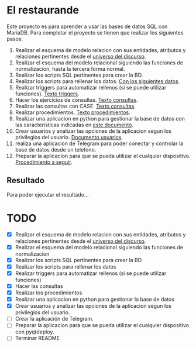 # El restaurande

Este proyecto es para aprender a usar las bases de datos SQL con MariaDB. Para completar el proyecto se tienen que realizar los siguientes pasos:

1. Realizar el esquema de modelo relacion con sus entidades, atributos y relaciones pertinentes desde el [universo del discurso](./universo_del_discurso.md).
2. Realizar el esquema del modelo relacional siguiendo las funciones de normalizacion, hasta la tercera forma normal.
3. Realizar los scripts SQL pertinentes para crear la BD.
4. Realizar los scripts para rellenar los datos. [Con los siguientes datos](./documentos/datos.md).
5. Realizar triggers para automatizar rellenos (si se puede utilizar funciones). [Texto triggers](./documentos/triggers.md).
6. Hacer los ejercicios de consultas. [Texto consultas](./documentos/consultas.md).
7. Realizar las consultas con CASE. [Texto consultas](./documentos/consultas_case.md).
8. Realizar procedimientos. [Texto procedimientos](./documentos/procedimientos.md).
9. Realizar una aplicacion en python para gestionar la base de datos con las caracteristicas indicadas en [este documento](./documentos/interfaz.md).
10. Crear usuarios y analizar las opciones de la aplicacion segun los privilegios del usuario. [Documento usuarios](./documentos/privilegios_usuarios.md).
11. realiza una aplicacion de Telegram para poder conectar y controlar la base de datos desde un telefono.
12. Preparar la aplicacion para que se pueda utilizar el cualquier dispositivo. [Procedimiento a seguir](./documentos/pyqtdeploy.md).

## Resultado

Para poder ejecutar el resultado...

# TODO

* [X] Realizar el esquema de modelo relacion con sus entidades, atributos y relaciones pertinentes desde el [universo del discurso](universo_del_discurso.md).
* [X] Realizar el esquema del modelo relacional siguiendo las funciones de normalizacion
* [X] Realizar los scripts SQL pertinentes para crear la BD
* [X] Realizar los scripts para rellenar los datos
* [X] Realizar triggers para automatizar rellenos (si se puede utilizar funciones)
* [X] Hacer las consultas
* [X] Realizar los procedimientos
* [X] Realizar una aplicacion en python para gestionar la base de datos
* [X] Crear usuarios y analizar las opciones de la aplicacion segun los privilegios del usuario.
* [ ] Crear la aplicación de Telegram.
* [ ] Preparar la aplicacion para que se pueda utilizar el cualquier dispositivo con pyqtdeploy.
* [ ] Terminar README
